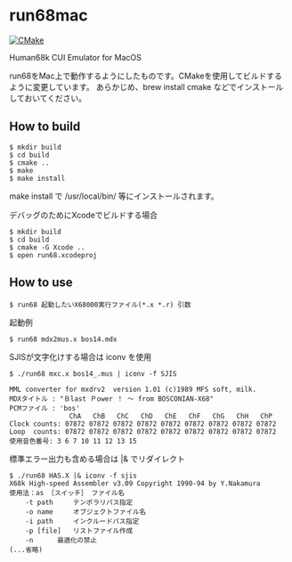 run68mac
========

[![CMake](https://github.com/GOROman/run68mac/actions/workflows/cmake.yml/badge.svg?branch=master)](https://github.com/GOROman/run68mac/actions/workflows/cmake.yml)

Human68k CUI Emulator for MacOS

run68をMac上で動作するようにしたものです。CMakeを使用してビルドするように変更しています。
あらかじめ、brew install cmake などでインストールしておいてください。

How to build
------------

```
$ mkdir build
$ cd build
$ cmake ..
$ make
$ make install
```
make install で /usr/local/bin/ 等にインストールされます。

デバッグのためにXcodeでビルドする場合
```
$ mkdir build
$ cd build
$ cmake -G Xcode ..
$ open run68.xcodeproj
```

How to use
----------

```
$ run68 起動したいX68000実行ファイル(*.x *.r) 引数
```



起動例
```
$ run68 mdx2mus.x bos14.mdx
```

SJISが文字化けする場合は iconv を使用
```
$ ./run68 mxc.x bos14_.mus | iconv -f SJIS

MML converter for mxdrv2  version 1.01 (c)1989 MFS soft, milk.
MDXタイトル : "Ｂlast Ｐower ！ 〜 from BOSCONIAN-X68"
PCMファイル : 'bos'
               ChA   ChB   ChC   ChD   ChE   ChF   ChG   ChH   ChP
Clock counts: 07872 07872 07872 07872 07872 07872 07872 07872 07872
Loop  counts: 07872 07872 07872 07872 07872 07872 07872 07872 07872
使用音色番号: 3 6 7 10 11 12 13 15
```

標準エラー出力も含める場合は |& でリダイレクト
```
$ ./run68 HAS.X |& iconv -f sjis
X68k High-speed Assembler v3.09 Copyright 1990-94 by Y.Nakamura
使用法：as ［スイッチ］ ファイル名
	-t path		テンポラリパス指定
	-o name		オブジェクトファイル名
	-i path		インクルードパス指定
	-p [file]	リストファイル作成
	-n		最適化の禁止
(...省略)
```
